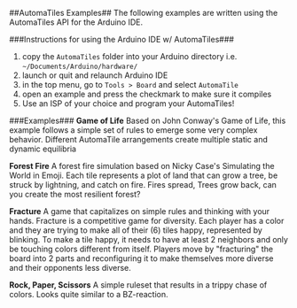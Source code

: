 ##AutomaTiles Examples##
The following examples are written using the AutomaTiles API for the Arduino IDE.

###Instructions for using the Arduino IDE w/ AutomaTiles###
1. copy the `AutomaTiles` folder into your Arduino directory i.e. `~/Documents/Arduino/hardware/`
2. launch or quit and relaunch Arduino IDE
3. in the top menu, go to `Tools > Board` and select `AutomaTile`
4. open an example and press the checkmark to make sure it compiles
5. Use an ISP of your choice and program your AutomaTiles!

###Examples###
**Game of Life**
Based on John Conway's Game of Life, this example follows a simple set of rules to emerge some very complex behavior. Different AutomaTile arrangements create multiple static and dynamic equilibria

**Forest Fire**
A forest fire simulation based on Nicky Case's Simulating the World in Emoji. Each tile represents a plot of land that can grow a tree, be struck by lightning, and catch on fire. Fires spread, Trees grow back, can you create the most resilient forest?

**Fracture**
A game that capitalizes on simple rules and thinking with your hands. Fracture is a competitive game for diversity. Each player has a color and they are trying to make all of their (6) tiles happy, represented by blinking. To make a tile happy, it needs to have at least 2 neighbors and only be touching colors different from itself. Players move by "fracturing" the board into 2 parts and reconfiguring it to make themselves more diverse and their opponents less diverse.

**Rock, Paper, Scissors**
A simple ruleset that results in a trippy chase of colors. Looks quite similar to a BZ-reaction.